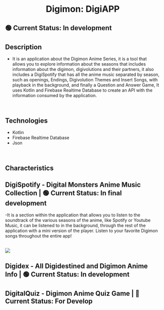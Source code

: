 <div align="center">
<h1 align="center">Digimon: DigiAPP</h1>
</div>

## 🟢 Current Status: In development



## Description

- It is an application about the Digimon Anime Series, it is a tool that allows you to explore information about the seasons that includes information about the digimon, digivolutions and their partners, it also includes a DigiSpotify that has all the anime music separated by season, such as openings, Endings, Digivolution Themes and Insert Songs, with playback in the background, and finally a Question and Answer Game, It uses Kotlin and Firebase Realtime Database to create an API with the information consumed by the application.
</br>


## Technologies
- Kotlin
- Firebase Realtime Database
- Json
</br>

## Characteristics
## DigiSpotify - Digital Monsters Anime Music Collection |  🟢 Current Status: In final development

-It is a section within the application that allows you to listen to the soundtrack of the various seasons of the anime, like Spotify or Youtube Music, it can be listened to in the background, through the rest of the application with a mini version of the player. Listen to your favorite Digimon songs throughout the entire app!
</br>
</br>

<img  align="center" src="https://i.imgur.com/yd9DgJQ.png">
</br>

## Digidex -  All Digidestined and Digimon Anime Info |  🟢 Current Status: In development

## DigitalQuiz - Digimon Anime Quiz Game |  🔴 Current Status: For Develop
